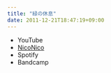 ```yaml
---
title: "緑の休息"
date: 2011-12-21T18:47:19+09:00
---
```


- YouTube
- [NicoNico](https://nico.ms/sm16482507)
- Spotify
- Bandcamp

